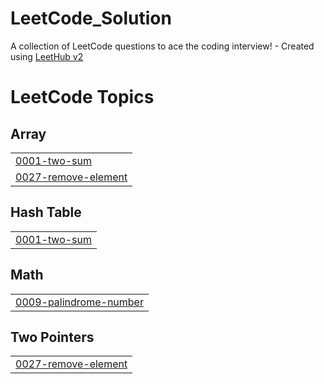 # LeetCode_Solution
A collection of LeetCode questions to ace the coding interview! - Created using [LeetHub v2](https://github.com/arunbhardwaj/LeetHub-2.0)

<!---LeetCode Topics Start-->
# LeetCode Topics
## Array
|  |
| ------- |
| [0001-two-sum](https://github.com/SANTHOSHKUMAR-SK7/LeetCode_Solution/tree/master/0001-two-sum) |
| [0027-remove-element](https://github.com/SANTHOSHKUMAR-SK7/LeetCode_Solution/tree/master/0027-remove-element) |
## Hash Table
|  |
| ------- |
| [0001-two-sum](https://github.com/SANTHOSHKUMAR-SK7/LeetCode_Solution/tree/master/0001-two-sum) |
## Math
|  |
| ------- |
| [0009-palindrome-number](https://github.com/SANTHOSHKUMAR-SK7/LeetCode_Solution/tree/master/0009-palindrome-number) |
## Two Pointers
|  |
| ------- |
| [0027-remove-element](https://github.com/SANTHOSHKUMAR-SK7/LeetCode_Solution/tree/master/0027-remove-element) |
<!---LeetCode Topics End-->